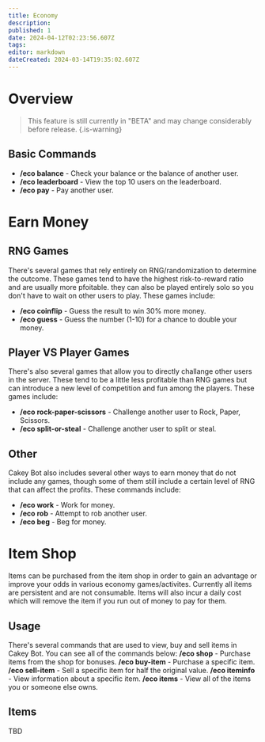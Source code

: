 ```yaml
---
title: Economy
description: 
published: 1
date: 2024-04-12T02:23:56.607Z
tags: 
editor: markdown
dateCreated: 2024-03-14T19:35:02.607Z
---
```


# Overview
> This feature is still currently in "BETA" and may change considerably before release.
{.is-warning}
## Basic Commands
* **/eco balance** - Check your balance or the balance of another user.
* **/eco leaderboard** - View the top 10 users on the leaderboard.
* **/eco pay** - Pay another user.

# Earn Money
## RNG Games
There's several games that rely entirely on RNG/randomization to determine the outcome. These games tend to have the highest risk-to-reward ratio and are usually more pfoitable. they can also be played entirely solo so you don't have to wait on other users to play. These games include:
* **/eco coinflip** - Guess the result to win 30% more money.
* **/eco guess** - Guess the number (1-10) for a chance to double your money.

## Player VS Player Games
There's also several games that allow you to directly challange other users in the server. These tend to be a little less profitable than RNG games but can introduce a new level of competition and fun among the players. These games include:
* **/eco rock-paper-scissors** - Challenge another user to Rock, Paper, Scissors.
* **/eco split-or-steal** - Challenge another user to split or steal.

## Other
Cakey Bot also includes several other ways to earn money that do not include any games, though some of them still include a certain level of RNG that can affect the profits. These commands include:
* **/eco work** - Work for money.
* **/eco rob** - Attempt to rob another user.
* **/eco beg** - Beg for money.

# Item Shop
Items can be purchased from the item shop in order to gain an advantage or improve your odds in various economy games/activites. Currently all items are persistent and are not consumable. Items will also incur a daily cost which will remove the item if you run out of money to pay for them.
## Usage
There's several commands that are used to view, buy and sell items in Cakey Bot. You can see all of the commands below:
**/eco shop** - Purchase items from the shop for bonuses. 
**/eco buy-item** - Purchase a specific item.
**/eco sell-item** - Sell a specific item for half the original value.
**/eco iteminfo** - View information about a specific item.
**/eco items** - View all of the items you or someone else owns.

## Items
TBD